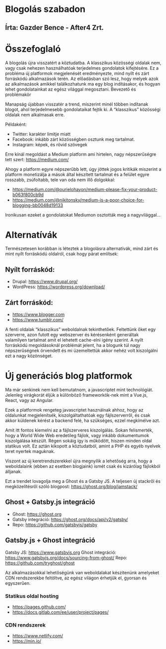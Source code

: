 # Blogolás szabadon
## Írta: Gazder Bence  - After4 Zrt.

# Összefoglaló

A blogolás újra visszatért a köztudatba. A klasszikus közösségi oldalak nem, vagy csak nehezen használhatóak terjedelmes gondolatok kifejtésére. Ez a probléma új platformok megjelenését eredményezte, mind nyílt és zárt forráskódú alkalmazások terén. Az előadásban szó lesz, hogy melyek azok az alkalmazások amikkel találkozhatunk ma egy blog indításakor, és hogyan lehet gondolatainkat az egész világgal megosztani. 
Bevezető és problémakör

Manapság újabban visszatér a trend, miszerint minél többen indítanak blogot, ahol terjedelmesebb gondolataikat fejtik ki. A “klasszikus” közösségi oldalak nem alkalmasak erre. 

Példaként: 
 - Twitter: karakter limitje miatt
 - Facebook: inkább zárt közösségben osztunk meg tartalmat.
 - Instagram: képek, és rövid szövegek

Erre kínál megoldást a Medium platform ami hirtelen, nagy népszerűségre tett szert: https://medium.com/

Ahogy a platform egyre népszerűbb lett, úgy jöttek jogos kritikák miszerint a platform monetizálja a mások által készített tartalmat és a felület egyre rosszabb, zsúfoltabb, tele van oda nem illő dolgokkal:
 - https://medium.com/@ourielohayon/medium-please-fix-your-product-b063f800cb9d
 - https://medium.com/@nikitonsky/medium-is-a-poor-choice-for-blogging-bb0048d19133

Ironikusan ezeket a gondolatokat Mediumon osztották meg a nagyvilággal...

# Alternatívák

Természetesen korábban is léteztek a blogolásra alternatívák, mind zárt és mint nyílt forráskódú oldalról, csak hogy párat említsek:

## Nyílt forráskód:
 - Drupal: https://www.drupal.org/
 - WordPress: https://wordpress.org/download/

## Zárt forráskód:
 - https://www.blogger.com
 - https://www.tumblr.com/

A fenti oldalak “klasszikus” weboldalnak tekinthetőek. Feltettünk őket egy szerverre, azon futott egy webszerver és kérésenként generáltak valamilyen tartalmat amit el lehetett cache-elni igény szerint. A nyílt forráskódú megoldásoknál problémát jelent, ha a blogunk túl nagy népszerűségnek örvendett és mi üzemeltettük akkor nehéz volt kiszolgálni ezt a nagy közönséget.

# Új generációs blog platformok

Ma már senkinek nem kell bemutatnom, a javascriptet mint technológiát. Jelenleg virágkorát éljük a különböző frameworkök-nek mint a Vue.js, React, vagy az Angular.

Ezek a platformok rengeteg javascriptet használnak ahhoz, hogy az oldalunkat megjelenítsék, kiszolgáltathatóak egy fájlszerverről, és csak akkor küldenek kérést a backend felé, ha szükséges, ezzel megkímélve azt.

Amit itt fontos kiemelni az a fájlszerveres kiszolgálás. Sokan felismerték, hogy a World Wide Web eredetileg fájlok, vagy inkább dokumentumok kiszolgálása készült. Régen sokáig így is működött, hiszen minden oldal statikus volt. Ez aztán kikopott a köztudatból, amint a PHP és egyéb nyelvek teret nyertek maguknak.

Viszont az új keretrendszerekkel újra megnyílik a lehetőség arra, hogy a weboldalaink (ebben az esetben blogjaink) ismét csak és kizárólag fájlokból álljanak.

Ezt a trendet lovagolja meg a Ghost és a Gatsby JS. A teljesen új stackről és megközelítésről szóló blogpost: https://ghost.org/blog/jamstack/

## Ghost + Gatsby.js integráció
 - Ghost: https://ghost.org
 - Gatsby integráció: https://ghost.org/docs/api/v2/gatsby/
 - Repo: https://github.com/gatsbyjs/gatsby

## Gatsby.js + Ghost integráció

Gatsby JS: https://www.gatsbyjs.org
Ghost integráció: https://www.gatsbyjs.org/docs/sourcing-from-ghost/
Repo: https://github.com/tryghost/ghost

Az alkalmazásokkal lehetőségünk van weboldalakat készítenünk amelyeket CDN rendszerekbe feltöltve, az egész világon érhetjük el, gyorsan és egyszerűen.

### Statikus oldal hosting
 - https://pages.github.com/
 - https://docs.gitlab.com/ee/user/project/pages/

### CDN rendszerek
 - https://www.netlify.com/
 - https://min.io/

